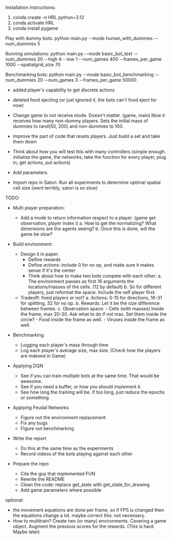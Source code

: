 Installation instructions:

1. conda create -n HRL python=3.12
2. conda activate HRL
3. conda install pygame

Play with dummy bots:
python main.py --mode human_with_dummies --num_dummies 5

Running simulations:
python main.py --mode basic_bot_test --num_dummies 20 --high 4 --low 1 --num_games 400 --frames_per_game 1000 --spatialgrid_size 70

Benchmarking bots:
python main.py --mode basic_bot_benchmarking --num_dummies 20 --num_games 3 --frames_per_game 50000


- added player's capability to get discrete actions
- deleted food ejecting (or just ignored it, the bots can't food eject for now)
- Change game to not receive mode. Doesn't matter. (game, main) Now it receives how many non-dummy players.
  Sets the initial mass of dummies to rand(50, 200) and non-dummies to 100.
- Improve the part of code that resets players. Just build a set and take them down

- Think about how you will test this with many controllers (simple enough. initialize the game, the networks, 
     take the function for every player, plug in, get actions, put actions)

- Add parameters.
- Import repo in Satori. Run all experiments to determine optimal spatial cell size (went terribly, satori is so slow)

TODO:
- Multi player preparation: 
   
   - Add a mode to return information respect to a player. (game get observation, player index i)
      a. How to get the normalizing? What dimensions are the agents seeing?
      b. Once this is done, will the game be slow?

- Build environment:
   - Design it in paper. 
      - Define rewards
      - Define actions: include 0 for no op, and make sure it makes sense if it's the center
      - Think about how to make two bots compete with each other:
         a. The environment passes as first 16 arguments the locations/masses of the cells. (12 by default)
         b. So for different players, just reformat the space. Include the self player first.
   - Tradeoff: fixed players or not?
      a. Actions: 0-15 for directions, 16-31 for splitting, 32 for no op.
      b. Rewards: Let it be the size difference between frames.
      c. Observation space: 
         - Cells (with masses) inside the frame, max 20-30. Ask what to do if not max. Set them inside the circle?
         - Food inside the frame as well. 
         - Viruses inside the frame as well.
   

- Benchmarking
   - Logging each player's mass through time
   - Log each player's average size, max size. (Check how the players are indexed in Game)

- Applying DQN
   - See if you can train multiple bots at the same time. That would be awesome.
   - See if you need a buffer, or how you should implement it.
   - See how long the training will be. If too long, just reduce the epochs or something.


- Applying Feudal Networks
   - Figure out the environment replacement
   - Fix any bugs
   - Figure out benchmarking


- Write the report 
   - Do this at the same time as the experiments
   - Record videos of the bots playing against each other

- Prepare the repo
   - Cite the guy that implemented FUN
   - Rewrite the README
   - Clean the code: replace get_state with get_state_for_drawing
   - Add game parameters where possible


optional:
- the movement equations are done per frame, so if FPS is changed then the equations change a lot. maybe correct this. not necessary.
- How to multitrain? Create two (or many) environments. Covering a game object. Augment the previous scores for the rewards. (This is hard. Maybe later)